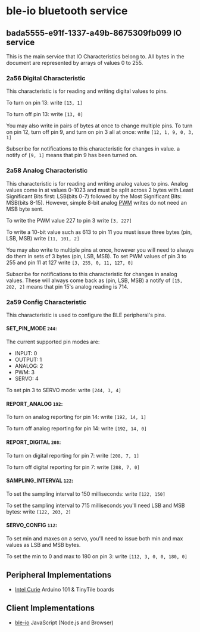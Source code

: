 # ble-io bluetooth service


## bada5555-e91f-1337-a49b-8675309fb099 IO service

This is the main service that IO Characteristics belong to.  All bytes in the document are represented by arrays of values 0 to 255.

### 2a56 Digital Characteristic

This characteristic is for reading and writing digital values to pins.

To turn on pin 13:
write `[13, 1]`

To turn off pin 13:
write `[13, 0]`

You may also write in pairs of bytes at once to change multiple pins.
To turn on pin 12, turn off pin 9, and turn on pin 3 all at once:
write `[12, 1, 9, 0, 3, 1]`


Subscribe for notifications to this characteristic for changes in value.
a notify of `[9, 1]` means that pin 9 has been turned on.


### 2a58 Analog Characteristic

This characteristic is for reading and writing analog values to pins.  Analog values come in at values 0-1023 and must be split across 2 bytes with Least Significant Bits first: LSB(bits 0-7) followed by the Most Significant Bits: MSB(bits 8-15).  However, simple 8-bit analog [PWM](https://en.wikipedia.org/wiki/Pulse-width_modulation) writes do not need an MSB byte sent.

To write the PWM value 227 to pin 3
write `[3, 227]`

To write a 10-bit value such as 613 to pin 11 you must issue three bytes (pin, LSB, MSB)
write `[11, 101, 2]`

You may also write to multiple pins at once, however you will need to always do them in sets of 3 bytes (pin, LSB, MSB).
To set PWM values of pin 3 to 255 and pin 11 at 127
write `[3, 255, 0, 11, 127, 0]`


Subscribe for notifications to this characteristic for changes in analog values. These will always come back as (pin, LSB, MSB)
a notify of `[15, 202, 2]` means that pin 15's analog reading is 714.


### 2a59 Config Characteristic

This characteristic is used to configure the BLE peripheral's pins.

#### SET_PIN_MODE  `244`:

The current supported pin modes are:
* INPUT: 0
* OUTPUT: 1
* ANALOG: 2
* PWM: 3
* SERVO: 4

To set pin 3 to SERVO mode:
write `[244, 3, 4]`


#### REPORT_ANALOG `192`:

To turn on analog reporting for pin 14:
write `[192, 14, 1]`

To turn off analog reporting for pin 14:
write `[192, 14, 0]`

#### REPORT_DIGITAL `208`:

To turn on digital reporting for pin 7:
write `[208, 7, 1]`

To turn off digital reporting for pin 7:
write `[208, 7, 0]`


#### SAMPLING_INTERVAL `122`:

To set the sampling interval to 150 milliseconds:
write `[122, 150]`

To set the sampling interval to 715 milliseconds you'll need LSB and MSB bytes:
write `[122, 203, 2]`


#### SERVO_CONFIG `112`:
To set min and maxes on a servo, you'll need to issue both min and max values as LSB and MSB bytes.

To set the min to 0 and max to 180 on pin 3:
write `[112, 3, 0, 0, 180, 0]`





## Peripheral Implementations
  * [Intel Curie](https://github.com/monteslu/ble-io/tree/master/arduino/curie) Arduino 101 & TinyTile boards

## Client Implementations
  * [ble-io](https://github.com/monteslu/ble-io) JavaScript (Node.js and Browser)
